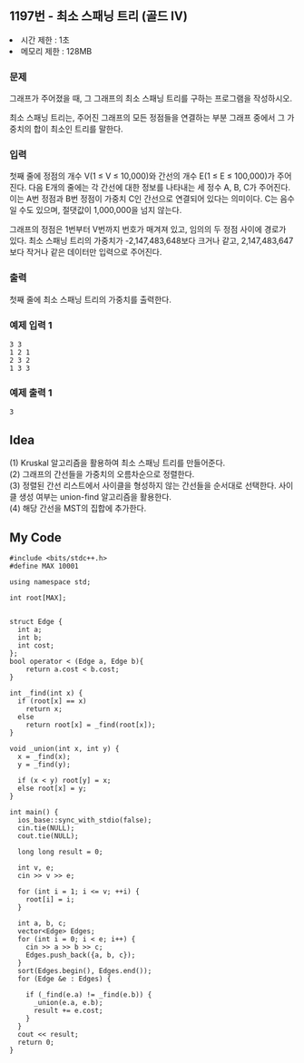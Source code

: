 ## 1197번 - 최소 스패닝 트리 (골드 IV)

<li>시간 제한 : 1초</li>
<li>메모리 제한 : 128MB</li>

### 문제
그래프가 주어졌을 때, 그 그래프의 최소 스패닝 트리를 구하는 프로그램을 작성하시오.<br>

최소 스패닝 트리는, 주어진 그래프의 모든 정점들을 연결하는 부분 그래프 중에서 그 가중치의 합이 최소인 트리를 말한다.<br>

### 입력
첫째 줄에 정점의 개수 V(1 ≤ V ≤ 10,000)와 간선의 개수 E(1 ≤ E ≤ 100,000)가 주어진다. 다음 E개의 줄에는 각 간선에 대한 정보를 나타내는 세 정수 A, B, C가 주어진다. 이는 A번 정점과 B번 정점이 가중치 C인 간선으로 연결되어 있다는 의미이다. C는 음수일 수도 있으며, 절댓값이 1,000,000을 넘지 않는다.<br>

그래프의 정점은 1번부터 V번까지 번호가 매겨져 있고, 임의의 두 정점 사이에 경로가 있다. 최소 스패닝 트리의 가중치가 -2,147,483,648보다 크거나 같고, 2,147,483,647보다 작거나 같은 데이터만 입력으로 주어진다.<br>

### 출력
첫째 줄에 최소 스패닝 트리의 가중치를 출력한다.<br>

### 예제 입력 1
```
3 3
1 2 1
2 3 2
1 3 3
```
### 예제 출력 1
```
3
```

## Idea
(1) Kruskal 알고리즘을 활용하여 최소 스패닝 트리를 만들어준다.<br>
(2) 그래프의 간선들을 가중치의 오름차순으로 정렬한다.<br>
(3) 정렬된 간선 리스트에서 사이클을 형성하지 않는 간선들을 순서대로 선택한다. 사이클 생성 여부는 union-find 알고리즘을 활용한다.<br>
(4) 해당 간선을 MST의 집합에 추가한다.<br>

## My Code
```
#include <bits/stdc++.h>
#define MAX 10001

using namespace std;

int root[MAX];


struct Edge {
  int a;
  int b;
  int cost;
};
bool operator < (Edge a, Edge b){
    return a.cost < b.cost;
}

int _find(int x) {
  if (root[x] == x)
    return x;
  else
    return root[x] = _find(root[x]);
}

void _union(int x, int y) {
  x = _find(x);
  y = _find(y);

  if (x < y) root[y] = x;
  else root[x] = y;
}

int main() {
  ios_base::sync_with_stdio(false);
  cin.tie(NULL);
  cout.tie(NULL);
  
  long long result = 0;

  int v, e;
  cin >> v >> e;

  for (int i = 1; i <= v; ++i) {
    root[i] = i;
  }

  int a, b, c;
  vector<Edge> Edges;
  for (int i = 0; i < e; i++) {
    cin >> a >> b >> c;
    Edges.push_back({a, b, c});
  }
  sort(Edges.begin(), Edges.end());
  for (Edge &e : Edges) {
    
    if (_find(e.a) != _find(e.b)) {
      _union(e.a, e.b);
      result += e.cost;
    }
  }
  cout << result;
  return 0;
}


```
